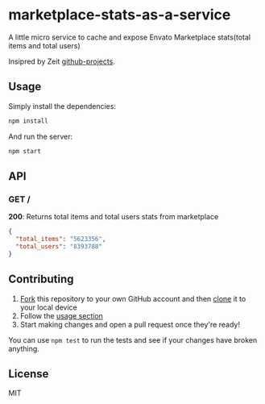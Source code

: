 # marketplace-stats-as-a-service
A little micro service to cache and expose Envato Marketplace stats(total items and total users)

Insipred by Zeit [github-projects](https://github.com/zeit/github-projects).

## Usage

Simply install the dependencies:

```bash
npm install
```

And run the server:

```bash
npm start
```

## API

### GET /

**200**: Returns total items and total users stats from marketplace

```json
{
  "total_items": "5623356",
  "total_users": "8393788"
}
```

## Contributing

1. [Fork](https://help.github.com/articles/fork-a-repo/) this repository to your own GitHub account and then [clone](https://help.github.com/articles/cloning-a-repository/) it to your local device
2. Follow the [usage section](#usage)
3. Start making changes and open a pull request once they're ready!

You can use `npm test` to run the tests and see if your changes have broken anything.

## License

MIT
